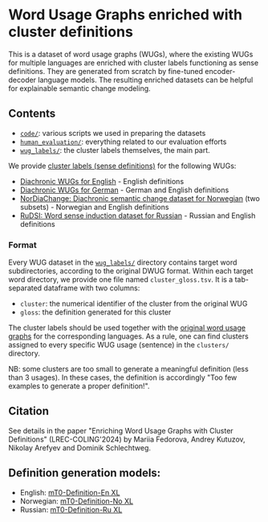 # Word Usage Graphs enriched with cluster definitions
This is a dataset of word usage graphs (WUGs), where the existing WUGs for multiple languages are enriched with cluster labels functioning as sense definitions. 
They are generated from scratch by fine-tuned encoder-decoder language models. 
The resulting enriched datasets can be helpful for explainable semantic change modeling.

## Contents
- [`code/`](https://github.com/ltgoslo/wugs_with_definitions/tree/main/code): various scripts we used in preparing the datasets
- [`human_evaluation/`](https://github.com/ltgoslo/wugs_with_definitions/tree/main/human_evaluation): everything related to our evaluation efforts
- [`wug_labels/`](https://github.com/ltgoslo/wugs_with_definitions/tree/main/wug_labels): the cluster labels themselves, the main part.

We provide [cluster labels (sense definitions)](https://github.com/ltgoslo/wugs_with_definitions/tree/main/wug_labels) for the following WUGs:

- [Diachronic WUGs for English](https://zenodo.org/record/5544443) - English definitions
- [Diachronic WUGs for German](https://zenodo.org/record/5543723) - German and English definitions
- [NorDiaChange: Diachronic semantic change dataset for Norwegian](https://github.com/ltgoslo/nor_dia_change) (two subsets) - Norwegian and English definitions
- [RuDSI: Word sense induction dataset for Russian](https://github.com/kategavrishina/RuDSI) - Russian and English definitions

### Format
Every WUG dataset in the [`wug_labels/`](https://github.com/ltgoslo/wugs_with_definitions/tree/main/wug_labels) directory contains target word subdirectories, according to the original DWUG format.
Within each target word directory, we provide one file named `cluster_gloss.tsv`. It is a tab-separated dataframe with two columns:

- `cluster`: the numerical identifier of the cluster from the original WUG
- `gloss`: the definition generated for this cluster

The cluster labels should be used together with the [original word usage graphs](https://www.ims.uni-stuttgart.de/en/research/resources/experiment-data/wugs/) for the corresponding languages.
As a rule, one can find clusters assigned to every specific WUG usage (sentence) in the `clusters/` directory.

NB: some clusters are too small to generate a meaningful definition (less than 3 usages). 
In these cases, the definition is accordingly "Too few examples to generate a proper definition!".

## Citation
See details in the paper "Enriching Word Usage Graphs with Cluster Definitions" (LREC-COLING'2024) by Mariia Fedorova, Andrey Kutuzov, Nikolay Arefyev and Dominik Schlechtweg.

## Definition generation models:
- English: [mT0-Definition-En XL](https://huggingface.co/ltg/mt0-definition-en-xl)
- Norwegian: [mT0-Definition-No XL](https://huggingface.co/ltg/mt0-definition-no-xl)
- Russian: [mT0-Definition-Ru XL](https://huggingface.co/ltg/mt0-definition-ru-xl)
